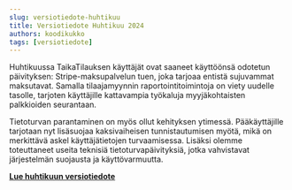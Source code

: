 ```yaml
---
slug: versiotiedote-huhtikuu
title: Versiotiedote Huhtikuu 2024
authors: koodikukko
tags: [versiotiedote]
---
```



Huhtikuussa TaikaTilauksen käyttäjät ovat saaneet käyttöönsä odotetun päivityksen: Stripe-maksupalvelun tuen, joka tarjoaa entistä sujuvammat maksutavat. Samalla tilaajamyynnin raportointitoimintoja on viety uudelle tasolle, tarjoten käyttäjille kattavampia työkaluja myyjäkohtaisten palkkioiden seurantaan.

Tietoturvan parantaminen on myös ollut kehityksen ytimessä. Pääkäyttäjille tarjotaan nyt lisäsuojaa kaksivaiheisen tunnistautumisen myötä, mikä on merkittävä askel käyttäjätietojen turvaamisessa. Lisäksi olemme toteuttaneet useita teknisiä tietoturvapäivityksiä, jotka vahvistavat järjestelmän suojausta ja käyttövarmuutta. 

**[Lue huhtikuun versiotiedote](/docs/versiotiedotteet/huhtikuu_2024)**
